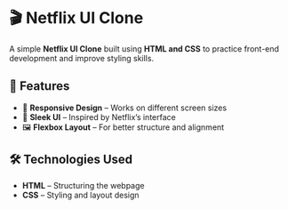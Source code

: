 # 🎬 Netflix UI Clone  

A simple **Netflix UI Clone** built using **HTML and CSS** to practice front-end development and improve styling skills.  

## 🚀 Features  
- 📱 **Responsive Design** – Works on different screen sizes  
- 🎨 **Sleek UI** – Inspired by Netflix’s interface  
- 🖼️ **Flexbox Layout** – For better structure and alignment  

## 🛠️ Technologies Used  
- **HTML** – Structuring the webpage  
- **CSS** – Styling and layout design  